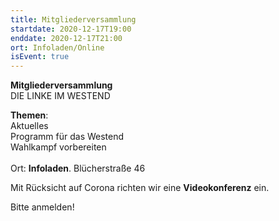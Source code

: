 ```yaml
---
title: Mitgliederversammlung
startdate: 2020-12-17T19:00
enddate: 2020-12-17T21:00
ort: Infoladen/Online
isEvent: true
---
```

**Mitgliederversammlung** \
DIE LINKE IM WESTEND

**Themen**:\
Aktuelles\
Programm für das Westend\
Wahlkampf vorbereiten\
\
Ort: **Infoladen**. Blücherstraße 46

Mit Rücksicht auf Corona richten wir eine **Videokonferenz** ein.

Bitte anmelden!